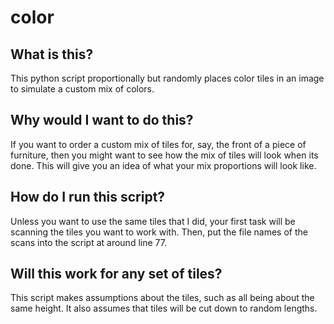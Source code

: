 # color
## What is this?
This python script proportionally but randomly places color tiles in an image to simulate a custom mix of colors.
## Why would I want to do this?
If you want to order a custom mix of tiles for, say, the front of a piece of furniture, then you might want to see 
how the mix of tiles will look when its done. This will give you an idea of what your mix proportions will look like.
## How do I run this script?
Unless you want to use the same tiles that I did, your first task will be scanning the tiles you want to work with. Then,
put the file names of the scans into the script at around line 77. 
## Will this work for any set of tiles?
This script makes assumptions about the tiles, such as all being about the same height. It also assumes that tiles
will be cut down to random lengths. 
